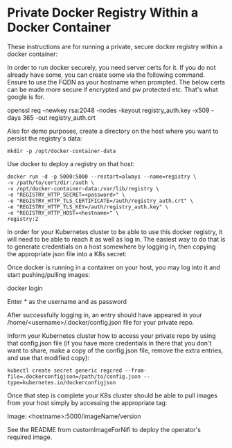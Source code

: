 # Private Docker Registry Within a Docker Container
These instructions are for running a private, secure docker registry within a docker container:

In order to run docker securely, you need server certs for it. If you do not already have some, you can create some via the following command. Ensure to use the FQDN as your hostname when prompted. The below 
certs can be made more secure if encrypted and pw protected etc. That's what google is for.

openssl req -newkey rsa:2048 -nodes -keyout registry_auth.key -x509 -days 365 -out registry_auth.crt

Also for demo purposes, create a directory on the host where you want to persist the registry's data:

`mkdir -p /opt/docker-container-data`

Use docker to deploy a registry on that host:

```
docker run -d -p 5000:5000 --restart=always --name=registry \
-v /path/to/cert/dir:/auth \
-v /opt/docker-container-data:/var/lib/registry \
-e "REGISTRY_HTTP_SECRET=<password>" \
-e "REGISTRY_HTTP_TLS_CERTIFICATE=/auth/registry_auth.crt" \
-e "REGISTRY_HTTP_TLS_KEY=/auth/registry_auth.key" \
-e "REGISTRY_HTTP_HOST=<hostname>" \
registry:2
```

In order for your Kubernetes cluster to be able to use this docker registry, it will need to be able to reach it as well as log in. The easiest way to do that is to generate credentials on a host somewhere by logging in, then copying the appropriate json file into a K8s secret:

Once docker is running in a container on your host, you may log into it and start pushing/pulling images:

docker login <host>

Enter * as the username and <password> as password

After successfully logging in, an entry should have appeared in your /home/\<username>/.docker/config.json file for your private repo.

Inform your Kubernetes cluster how to access your private repo by using that config.json file (if you have more credentials in there that you don't want to share, make a copy of the config.json file, remove the extra entries, and use that modified copy):

`kubectl create secret generic regcred --from-file=.dockerconfigjson=/path/to/config.json --type=kubernetes.io/dockerconfigjson`

Once that step is complete your K8s cluster should be able to pull images from your host simply by accessing the appropriate tag:

Image: \<hostname>:5000/imageName/version

See the README from customImageForNifi to deploy the operator's required image.

